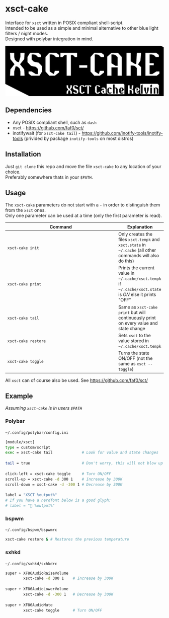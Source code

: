 # xsct-cake

Interface for `xsct` written in POSIX compliant shell-script. \
Intended to be used as a simple and minimal alternative to other blue light filters / night modes. \
Designed with polybar integration in mind.

![logo](xsct-cake.png)

## Dependencies

- Any POSIX compliant shell, such as `dash` 
- xsct - https://github.com/faf0/sct/
- inotifywait (for `xsct-cake tail`) - https://github.com/inotify-tools/inotify-tools (privided by package `inotify-tools` on most distros)

## Installation

Just `git clone` this repo and move the file `xsct-cake` to any location of your choice. \
Preferably somewhere thats in your `$PATH`.

## Usage

The `xsct-cake` parameters do not start with a `-` in order to distinguish them from the `xsct` ones. \
Only one parameter can be used at a time (only the first parameter is read).

<table>
  <thead>
    <tr>
      <th style="width: 70%;">Command</th>
      <th>Explanation</th>
    </tr>
  </thead>
  <tbody>
    <tr>
      <td><code>xsct-cake init</code></td>
      <td>Only creates the files <code>xsct.tempk</code> and <code>xsct.state</code> in <code>~/.cache</code> (all other commands will also do this)</td>
    </tr>
    <tr>
      <td><code>xsct-cake print</code></td>
      <td>Prints the current value in <code>~/.cache/xsct.tempk</code> if <code>~/.cache/xsct.state</code> is <em>ON</em> else it prints "OFF"</td>
    </tr>
    <tr>
      <td><code>xsct-cake tail</code></td>
      <td>Same as <code>xsct-cake print</code> but will continuously print on every value and state change</td>
    </tr>
    <tr>
      <td><code>xsct-cake restore</code></td>
      <td>Sets <code>xsct</code> to the value stored in <code>~/.cache/xsct.tempk</code></td>
    </tr>
    <tr>
      <td><code>xsct-cake toggle</code></td>
      <td>Turns the state ON/OFF (not the same as <code>xsct --toggle</code>)</td>
    </tr>
  </tbody>
</table>

All `xsct` can of course also be used. See https://github.com/faf0/sct/

## Example
*Assuming `xsct-cake` is in users `$PATH`*

### Polybar
`~/.config/polybar/config.ini`
```sh
[module/xsct]
type = custom/script
exec = xsct-cake tail             # Look for value and state changes

tail = true                       # Don't worry, this will not blow up your CPU (hopefully)

click-left = xsct-cake toggle     # Turn ON/OFF
scroll-up = xsct-cake -d 300 1    # Increase by 300K
scroll-down = xsct-cake -d -300 1 # Decrease by 300K

label = "XSCT %output%"
# If you have a nerdfont below is a good glyph:
# label = "󰖔 %output%"

```

### bspwm
`~/.config/bspwm/bspwmrc`
```sh
xsct-cake restore & # Restores the previous temperature
```

### sxhkd
`~/.config/sxhkd/sxhkdrc`
```sh
super + XF86AudioRaiseVolume
        xsct-cake -d 300 1    # Increase by 300K

super + XF86AudioLowerVolume
        xsct-cake -d -300 1   # Decrease by 300K

super + XF86AudioMute
        xsct-cake toggle      # Turn ON/OFF
```
